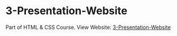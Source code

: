 # 3-Presentation-Website
Part of HTML &amp; CSS Course.
View Website: [3-Presentation-Website](https://skullcrusher370.github.io/3-Presentation-Website/)
